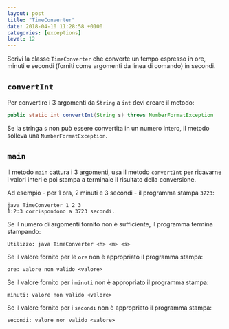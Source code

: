 ```yaml
---
layout: post
title: "TimeConverter"
date: 2018-04-10 11:28:58 +0100
categories: [exceptions]
level: 12
---
```


Scrivi la classe `TimeConverter` che converte un tempo espresso in ore, minuti e secondi (forniti come argomenti da linea di comando) in secondi. 

## `convertInt`
Per convertire i 3 argomenti da `String` a `int` devi creare il metodo:

~~~java
public static int convertInt(String s) throws NumberFormatException 
~~~

Se la stringa `s` non può essere convertita in un numero intero, il metodo solleva una `NumberFormatException`.

## `main`
Il metodo `main` cattura i 3 argomenti, usa il metodo `convertInt` per ricavarne i valori interi e poi stampa a terminale il risultato della conversione.

Ad esempio - per 1 ora, 2 minuti e 3 secondi - il programma stampa `3723`:

~~~
java TimeConverter 1 2 3
1:2:3 corrispondono a 3723 secondi.
~~~

Se il numero di argomenti fornito non è sufficiente, il programma termina stampando:

~~~
Utilizzo: java TimeConverter <h> <m> <s>
~~~

Se il valore fornito per le `ore` non è appropriato il programma stampa:

~~~
ore: valore non valido <valore>
~~~


Se il valore fornito per i `minuti` non è appropriato il programma stampa:

~~~
minuti: valore non valido <valore>
~~~

Se il valore fornito per i `secondi` non è appropriato il programma stampa:

~~~
secondi: valore non valido <valore>
~~~